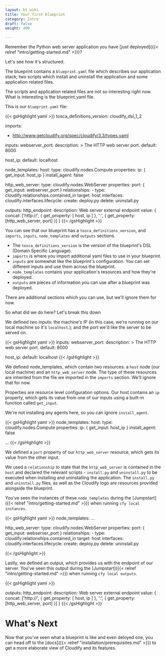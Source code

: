 ```yaml
---
layout: bt_wiki
title: Your first blueprint
category: Intro
draft: false
weight: 400

---
```


Remember the Python web server application you have [just deployed]({{< relref "intro/getting-started.md" >}})?

Let's see how it's structured.

The blueprint contains a `blueprint.yaml` file which describes our application stack; two scripts which install and uninstall the application and some application related files.

The scripts and application related files are not so interesting right now. What is interesting is the blueprint.yaml file.

This is our `blueprint.yaml` file:

{{< gsHighlight  yaml  >}}
tosca_definitions_version: cloudify_dsl_1_2


imports:
  - http://www.getcloudify.org/spec/cloudify/3.3/types.yaml


inputs:
  webserver_port:
    description: >
      The HTTP web server port.
    default: 8000

  host_ip:
    default: localhost


node_templates:
  host:
    type: cloudify.nodes.Compute
    properties:
      ip: { get_input: host_ip }
      install_agent: false

  http_web_server:
    type: cloudify.nodes.WebServer
    properties:
      port: { get_input: webserver_port }
    relationships:
      - type: cloudify.relationships.contained_in
        target: host
    interfaces:
      cloudify.interfaces.lifecycle:
        create: deploy.py
        delete: uninstall.py


outputs:
  http_endpoint:
    description: Web server external endpoint
    value: { concat: ['http://', { get_property: [ host, ip ] },
                      ':', { get_property: [http_web_server, port] }] }
{{< /gsHighlight >}}


You can see that our blueprint has a `tosca_definitions_version`, and `imports`, `inputs`, `node_templates` and `outputs` sections.

* The `tosca_definitions_version` is the version of the blueprint's DSL (Domain Specific Language).
* `imports` is where you import additional yaml files to use in your blueprint.
* `inputs` are somewhat like the blueprint's configuration. You can set different inputs and use them across the blueprint.
* `node_templates` contains your application's resources and how they're deployed.
* `outputs` are pieces of information you can use after a blueprint was deployed.

There are additional sections which you can use, but we'll ignore them for now.


So what did we do here? Let's break this down

We defined two inputs: the machine's IP (in this case, we're running on our local machine so it's `localhost`.); and the port we'd like the server to be served on.

{{< gsHighlight  yaml  >}}
inputs:
  webserver_port:
    description: >
      The HTTP web server port.
    default: 8000

  host_ip:
    default: localhost
{{< /gsHighlight >}}


We defined node_templates, which contain two resources: a `host` node (our local machine) and an `http_web_server` node. The type of these resources are inherited from the file we imported in the `imports` section. We'll ignore that for now.

Properties are resource level configuration options. Our host contains an `ip` property, which gets its value from one of our inputs using a built-in function called `get_input`.

We're not installing any agents here, so you can ignore `install_agent`.

{{< gsHighlight  yaml  >}}
node_templates:
  host:
    type: cloudify.nodes.Compute
    properties:
      ip: { get_input: host_ip }
      install_agent: false

  ...
{{< /gsHighlight >}}


We defined a `port` property of our `http_web_server` resource, which gets its value from the other input.

We used a `relationship` to state that the `http_web_server` is contained in the `host` and declared the relevant scripts - `install.py` and `uninstall.py` to be executed when installing and uninstalling the application.
The `install.py` and `uninstall.py` files, as well as the Cloudify logo are resources provided alongside the blueprint.

You've seen the instances of these `node_templates` during the [Jumpstart]({{< relref "intro/getting-started.md" >}}) when running `cfy local instances`.

{{< gsHighlight  yaml  >}}
node_templates:
  ...

  http_web_server:
    type: cloudify.nodes.WebServer
    properties:
      port: { get_input: webserver_port }
    relationships:
      - type: cloudify.relationships.contained_in
        target: host
    interfaces:
      cloudify.interfaces.lifecycle:
        create: deploy.py
        delete: uninstall.py

{{< /gsHighlight >}}

Lastly, we defined an output, which provides us with the endpoint of our server. You've seen this output during the [Jumpstart]({{< relref "intro/getting-started.md" >}}) when running `cfy local outputs`.

{{< gsHighlight  yaml  >}}

outputs:
  http_endpoint:
    description: Web server external endpoint
    value: { concat: ['http://', { get_property: [ host, ip ] },
                      ':', { get_property: [http_web_server, port] }] }
{{< /gsHighlight >}}


# What's Next

Now that you've seen what a blueprint is like and even deloyed one, you can head off to the [docs]({{< relref "installation/prerequisites.md" >}}) to get a more elaborate view of Cloudify and its features.
